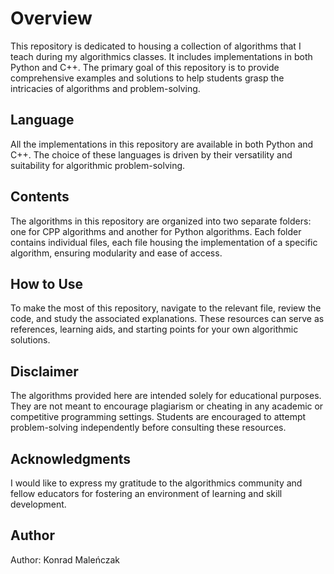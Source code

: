 # Overview

This repository is dedicated to housing a collection of algorithms that I teach during my algorithmics classes. It includes implementations in both Python and C++. The primary goal of this repository is to provide comprehensive examples and solutions to help students grasp the intricacies of algorithms and problem-solving.

## Language

All the implementations in this repository are available in both Python and C++. The choice of these languages is driven by their versatility and suitability for algorithmic problem-solving.

## Contents

The algorithms in this repository are organized into two separate folders: one for CPP algorithms and another for Python algorithms. Each folder contains individual files, each file housing the implementation of a specific algorithm, ensuring modularity and ease of access.

## How to Use

To make the most of this repository, navigate to the relevant file, review the code, and study the associated explanations. These resources can serve as references, learning aids, and starting points for your own algorithmic solutions.

## Disclaimer

The algorithms provided here are intended solely for educational purposes. They are not meant to encourage plagiarism or cheating in any academic or competitive programming settings. Students are encouraged to attempt problem-solving independently before consulting these resources.

## Acknowledgments

I would like to express my gratitude to the algorithmics community and fellow educators for fostering an environment of learning and skill development.

## Author

Author: Konrad Maleńczak

